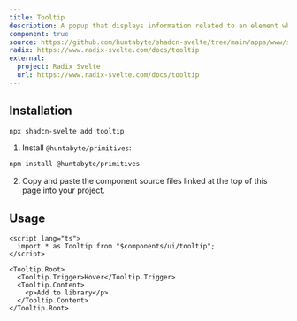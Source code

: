 ```yaml
---
title: Tooltip
description: A popup that displays information related to an element when the element receives keyboard focus or the mouse hovers over it.
component: true
source: https://github.com/huntabyte/shadcn-svelte/tree/main/apps/www/src/lib/components/ui/tooltip
radix: https://www.radix-svelte.com/docs/tooltip
external:
  project: Radix Svelte
  url: https://www.radix-svelte.com/docs/tooltip
---
```


<script>
  import { TooltipDemo, ComponentExample, ManualInstall } from '$lib/components/docs';
</script>

<ComponentExample src="src/lib/components/docs/examples/tooltip/TooltipDemo.svelte">

<div slot="example">
<TooltipDemo />
</div>

</ComponentExample>

## Installation

```bash
npx shadcn-svelte add tooltip
```

<ManualInstall>

1. Install `@huntabyte/primitives`:

```bash
npm install @huntabyte/primitives
```

2. Copy and paste the component source files linked at the top of this page into your project.

</ManualInstall>

## Usage

```svelte
<script lang="ts">
  import * as Tooltip from "$components/ui/tooltip";
</script>

<Tooltip.Root>
  <Tooltip.Trigger>Hover</Tooltip.Trigger>
  <Tooltip.Content>
    <p>Add to library</p>
  </Tooltip.Content>
</Tooltip.Root>
```
